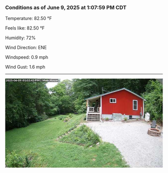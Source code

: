 ### Conditions as of June 9, 2025 at 1:07:59 PM CDT 

Temperature: 82.50 &deg;F

Feels like: 82.50 &deg;F

Humidity: 72%

Wind Direction: ENE

Windspeed: 0.9 mph

Wind Gust: 1.6 mph

---

<img src="./images/latest.jpeg"/>


